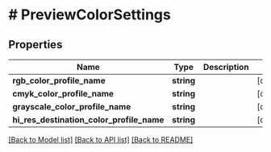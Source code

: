 # # PreviewColorSettings

## Properties

Name | Type | Description | Notes
------------ | ------------- | ------------- | -------------
**rgb_color_profile_name** | **string** |  | [optional]
**cmyk_color_profile_name** | **string** |  | [optional]
**grayscale_color_profile_name** | **string** |  | [optional]
**hi_res_destination_color_profile_name** | **string** |  | [optional]

[[Back to Model list]](../../README.md#models) [[Back to API list]](../../README.md#endpoints) [[Back to README]](../../README.md)
